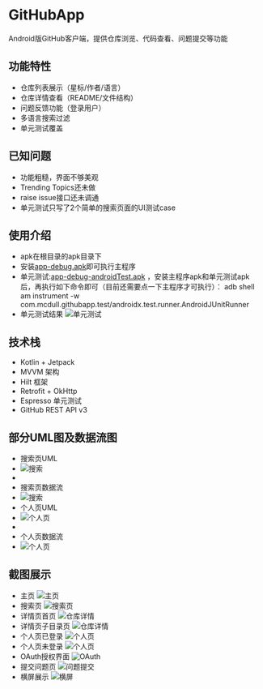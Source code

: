 # GitHubApp

Android版GitHub客户端，提供仓库浏览、代码查看、问题提交等功能

## 功能特性

- 仓库列表展示（星标/作者/语言）
- 仓库详情查看（README/文件结构）
- 问题反馈功能（登录用户）
- 多语言搜索过滤
- 单元测试覆盖

## 已知问题

- 功能粗糙，界面不够美观
- Trending Topics还未做
- raise issue接口还未调通
- 单元测试只写了2个简单的搜索页面的UI测试case

## 使用介绍

- apk在根目录的apk目录下
- 安装[app-debug.apk](apk/app-debug.apk)即可执行主程序
- 单元测试:[app-debug-androidTest.apk](apk/app-debug-androidTest.apk)
  ，安装主程序apk和单元测试apk后，再执行如下命令即可（目前还需要点一下主程序才可执行）：
  adb shell am instrument -w com.mcdull.githubapp.test/androidx.test.runner.AndroidJUnitRunner
- 单元测试结果
  ![单元测试](img/android_test.png)

## 技术栈

- Kotlin + Jetpack
- MVVM 架构
- Hilt 框架
- Retrofit + OkHttp
- Espresso 单元测试
- GitHub REST API v3

## 部分UML图及数据流图

- 搜索页UML
- 
  ![搜索](img/search_uml.png)
- 
- 搜索页数据流
- 
  ![搜索](img/search_flow.png)
- 个人页UML
- 
  ![个人页](img/profile_uml.png)
- 
- 个人页数据流
- 
  ![个人页](img/profile_flow.png)

## 截图展示

- 主页
  ![主页](img/home.png)
- 搜索页
  ![搜索页](img/search.png)
- 详情页首页
  ![仓库详情](img/repo_detail_home.png)
- 详情页子目录页
  ![仓库详情](img/repo_detail_sub.png)
- 个人页已登录
  ![个人页](img/profile_login.png)
- 个人页未登录
  ![个人页](img/profile_unlogin.png)
- OAuth授权界面
  ![OAuth](img/oauth.png)
- 提交问题页
  ![问题提交](img/raise_issue.png)
- 横屏展示
  ![横屏](img/landscape.png)
